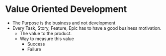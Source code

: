 # Value Oriented Development

- The Purpose is the business and not development
- Every Task, Story, Feature, Epic has to have a good business motivation.
  - The value to the product.
  - Way to measure this value
    - Success
    - Failure
